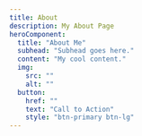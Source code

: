 ```yaml
---
title: About
description: My About Page
heroComponent:
  title: "About Me"
  subhead: "Subhead goes here."
  content: "My cool content."
  img:
    src: ""
    alt: ""
  button:
    href: ""
    text: "Call to Action"
    style: "btn-primary btn-lg"
---
```

